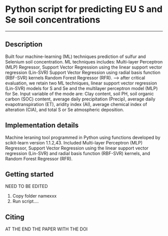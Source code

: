 # Python script for predicting EU S and Se soil concentrations
-----------------------------------------------------------------------------------
Description
-----------
Built four machine-learning (ML) techniques prediction of sulfur and Selenium soil concentration. 
ML techniques includes: Multi-layer Perceptron (MLP) Regressor, 
                        Support Vector Regression using the linear support vector regression (Lin-SVR) 
                        Support Vector Regression using radial basis function (RBF-SVR) kernels
                        Random Forest Regressor (RFR).
                        --> after critical evaluation, we retain two ML techniques, linear support vector regression (Lin-SVR)
                            models for S and Se and the multilayer perceptron model (MLP) for Se.
Input variable of the mode are: Clay content, soil PH, soil organic carbon (SOC) content, 
                                average daily precipitation (Precip), average daily evapotranspiration (ET), 
                                aridity index (AI), average chemical index of alteration (CIA), 
                                and total S or Se atmospheric deposition.
                                
Implementation details
----------------------
Machine leraning tool programmed in Python using functions developed by scikit-learn version 1.1.2,43.
Included Multi-layer Perceptron (MLP) Regressor, Support Vector Regression using the linear support vector regression (Lin-SVR) 
and radial basis function (RBF-SVR) kernels, and Random Forest Regressor (RFR).

Getting started
----------------
NEED TO BE EDITED
1. Copy folder namexxx
2. Run script....

Citing
-------
AT THE END THE PAPER WITH THE DOI
